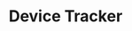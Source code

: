 ---
title: Device Tracker
img: /images/products/devicetracker.png
layout: list-mx.html
menu:
  title: Device Tracker
  items:
    - title: About
      url: /devicetracker/2-1/guide/about
    - title: Install & Setup
      url: /devicetracker/2-1/guide/setup
    - title: Admin View
      url: /devicetracker/2-1/guide/admin
    - title: Device Tracking
      url: /devicetracker/2-1/guide/mgmt
    - title: Configuration
      url: /devicetracker/2-1/guide/config
    - title: Troubleshooting & FAQ
      url: /devicetracker/2-1/guide/troubleshooting
    - icon: fa fa-search
      url: /devicetracker/2-1/search
product: Device Tracker
productversion: '2.1'
---